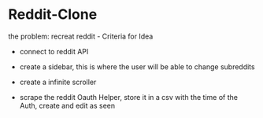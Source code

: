 # Reddit-Clone


the problem: 
recreat reddit - Criteria for Idea
- connect to reddit API 
- create a sidebar, this is where the user will be able to change subreddits
- create a infinite scroller





- scrape the reddit Oauth Helper, store it in a csv with the time of the Auth, create and edit as seen 
